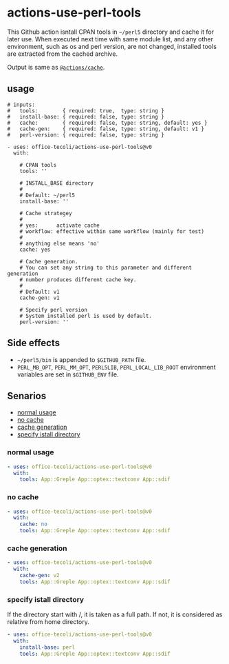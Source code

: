 # actions-use-perl-tools

This Github action isntall CPAN tools in `~/perl5` directory and cache
it for later use.  When executed next time with same module list, and
any other environment, such as os and perl version, are not changed,
installed tools are extracted from the cached archive.

Output is same as [`@actions/cache`](https://github.com/actions/cache).

## usage

```
# inputs:
#   tools:        { required: true,  type: string }
#   install-base: { required: false, type: string }
#   cache:        { required: false, type: string, default: yes }
#   cache-gen:    { required: false, type: string, default: v1 }
#   perl-version: { required: false, type: string }

- uses: office-tecoli/actions-use-perl-tools@v0
  with:

    # CPAN tools
    tools: ''

    # INSTALL_BASE directory
    #
    # Default: ~/perl5
    install-base: ''

    # Cache strategey
    #
    # yes:      activate cache
    # workflow: effective within same workflow (mainly for test)
    #
    # anything else means 'no'
    cache: yes

    # Cache generation.
    # You can set any string to this parameter and different generation
    # number produces different cache key.
    #
    # Default: v1
    cache-gen: v1

    # Specify perl version
    # System installed perl is used by default.
    perl-version: ''

```

## Side effects

- `~/perl5/bin` is appended to `$GITHUB_PATH` file.
- `PERL_MB_OPT`, `PERL_MM_OPT`, `PERL5LIB`, `PERL_LOCAL_LIB_ROOT`
  environment variables are set in `$GITHUB_ENV` file.

## Senarios

- [normal usage](#normal-usage)
- [no cache](#no-cache)
- [cache generation](#cache-generation)
- [specify istall directory](#specify-istall-directory)

### normal usage

```yml
- uses: office-tecoli/actions-use-perl-tools@v0
  with:
    tools: App::Greple App::optex::textconv App::sdif
```

### no cache

```yml
- uses: office-tecoli/actions-use-perl-tools@v0
  with:
    cache: no
    tools: App::Greple App::optex::textconv App::sdif
```

### cache generation

```yml
- uses: office-tecoli/actions-use-perl-tools@v0
  with:
    cache-gen: v2
    tools: App::Greple App::optex::textconv App::sdif
```

### specify istall directory

If the directory start with /, it is taken as a full path.  If not, it
is considered as relative from home directory.

```yml
- uses: office-tecoli/actions-use-perl-tools@v0
  with:
    install-base: perl
    tools: App::Greple App::optex::textconv App::sdif
```
